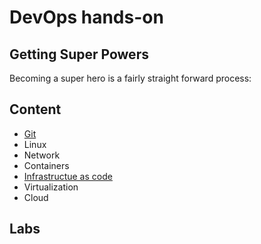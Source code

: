# DevOps hands-on

## Getting Super Powers

Becoming a super hero is a fairly straight forward process:

## Content
 * [Git](git)
 * Linux
 * Network
 * Containers
 * [Infrastructue as code](infra-as-code)
 * Virtualization
 * Cloud

## Labs


